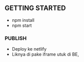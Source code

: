 ## GETTING STARTED
- npm install
- npm start

### PUBLISH
- Deploy ke netlify
- Liknya di pake iframe utuk di BE, 
